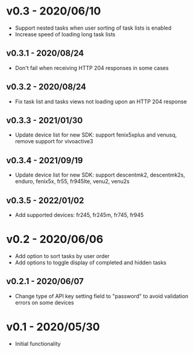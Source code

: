 # v0.3 - 2020/06/10

- Support nested tasks when user sorting of task lists is enabled
- Increase speed of loading long task lists

## v0.3.1 - 2020/08/24

- Don't fail when receiving HTTP 204 responses in some cases

## v0.3.2 - 2020/08/24

- Fix task list and tasks views not loading upon an HTTP 204 response

## v0.3.3 - 2021/01/30

- Update device list for new SDK: support fenix5xplus and venusq, remove support for vivoactive3

## v0.3.4 - 2021/09/19

- Update device list for new SDK: support descentmk2, descentmk2s, enduro, fenix5x, fr55, fr945lte, venu2, venu2s

## v0.3.5 - 2022/01/02

- Add supported devices: fr245, fr245m, fr745, fr945

# v0.2 - 2020/06/06

- Add option to sort tasks by user order
- Add options to toggle display of completed and hidden tasks

## v0.2.1 - 2020/06/07

- Change type of API key setting field to "password" to avoid validation errors on some devices

# v0.1 - 2020/05/30

- Initial functionality
